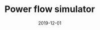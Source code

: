 ---
title: "Power flow simulator"
date: "2019-12-01"
slug: "powerFlow"
summary: "I specified and managed the evolutions of a power flow simulator, and implemented some of the features in React. The main purpose was to integrate a simulation of electricity market on top of the DC power flow simulation"
link: "https://www.tennet.eu/our-key-tasks/innovations/powerflow-simulator"
picture: "./images/powerflow.png"
keywords: 
    - "frontend"
    - "React"
    - "physical models"
    - "markets"
    - "project management"
---